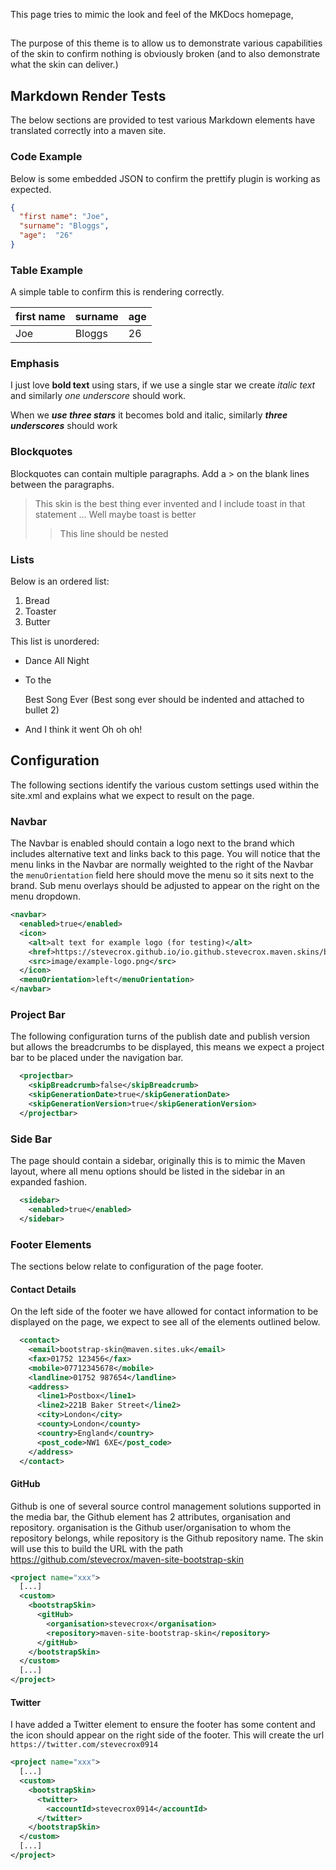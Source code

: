 This page tries to mimic the look and feel of the MKDocs homepage, 

## 

The purpose of this theme is to allow us to demonstrate various capabilities of the skin to confirm nothing is obviously broken (and to also demonstrate what the skin can deliver.)

## Markdown Render Tests

The below sections are provided to test various Markdown elements have translated correctly into a maven site.

### Code Example
Below is some embedded JSON to confirm the prettify plugin is working as expected.

```json
{
  "first name": "Joe",
  "surname": "Bloggs",
  "age":  "26"
}
```
### Table Example
A simple table to confirm this is rendering correctly.

| first name | surname | age |
|------------| ------- | --- |
| Joe        | Bloggs  | 26  |

### Emphasis

I just love **bold text** using stars, if we use a single star we create *italic text* and similarly _one underscore_ should work.

When we ***use three stars*** it becomes bold and italic, similarly ___three underscores___ should work

### Blockquotes

Blockquotes can contain multiple paragraphs. Add a > on the blank lines between the paragraphs.

> This skin is the best thing ever invented and I include toast in that statement
> ...
> Well maybe toast is better
>> This line should be nested

### Lists
Below is an ordered list:
1. Bread
2. Toaster
3. Butter

This list is unordered:
* Dance All Night
* To the

  Best Song Ever (Best song ever should be indented and attached to bullet 2)
* And I think it went Oh oh oh!

## Configuration

The following sections identify the various custom settings used within the site.xml and explains what we expect to result on the page.

### Navbar

The Navbar is enabled should contain a logo next to the brand which includes alternative text and links back to this page. You will notice that the menu links in the Navbar are normally weighted to the right of the Navbar the `menuOrientation` field here should move the menu so it sits next to the brand. Sub menu overlays should be adjusted to appear on the right on the menu dropdown.
```xml
<navbar>
  <enabled>true</enabled>
  <icon>
    <alt>alt text for example logo (for testing)</alt>
    <href>https://stevecrox.github.io/io.github.stevecrox.maven.skins/bootstrap-site-skin-parent</href>
    <src>image/example-logo.png</src>
  </icon>
  <menuOrientation>left</menuOrientation>
</navbar>
```

### Project Bar
The following configuration turns of the publish date and  publish version but allows the breadcrumbs to be displayed, this means we expect a project bar to be placed under the navigation bar. 
```xml
  <projectbar>
    <skipBreadcrumb>false</skipBreadcrumb>
    <skipGenerationDate>true</skipGenerationDate>
    <skipGenerationVersion>true</skipGenerationVersion>
  </projectbar>
```

### Side Bar
The page should contain a sidebar, originally this is to mimic the Maven layout, where all menu options should be listed in the sidebar in an expanded fashion.
```xml
  <sidebar>
    <enabled>true</enabled>
  </sidebar>
```

### Footer Elements

The sections below relate to configuration of the page footer.

#### Contact Details

On the left side of the footer we have allowed for contact information to be displayed on the page, we expect to see all of the elements outlined below.

```xml
  <contact>
    <email>bootstrap-skin@maven.sites.uk</email>
    <fax>01752 123456</fax>
    <mobile>07712345678</mobile>
    <landline>01752 987654</landline>
    <address>
      <line1>Postbox</line1>
      <line2>221B Baker Street</line2>
      <city>London</city>
      <county>London</county>
      <country>England</country>
      <post_code>NW1 6XE</post_code>
    </address>
  </contact>
```

#### GitHub
Github is one of several source control management solutions supported in the media bar, the Github element has 2 attributes, organisation and repository. organisation is the Github user/organisation to whom the repository belongs, while repository is the Github repository name. The skin will use this to build the URL with the path https://github.com/stevecrox/maven-site-bootstrap-skin
```xml
<project name="xxx">
  [...]
  <custom>
    <bootstrapSkin>
      <gitHub>
        <organisation>stevecrox</organisation>
        <repository>maven-site-bootstrap-skin</repository>
      </gitHub>
    </bootstrapSkin>
  </custom>
  [...]
</project>
```

#### Twitter
I have added a Twitter element to ensure the footer has some content and the icon should appear on the right side of the footer. This will create the url `https://twitter.com/stevecrox0914`

```xml
<project name="xxx">
  [...]
  <custom>
    <bootstrapSkin>
      <twitter>
        <accountId>stevecrox0914</accountId>
      </twitter>
    </bootstrapSkin>
  </custom>
  [...]
</project>
```